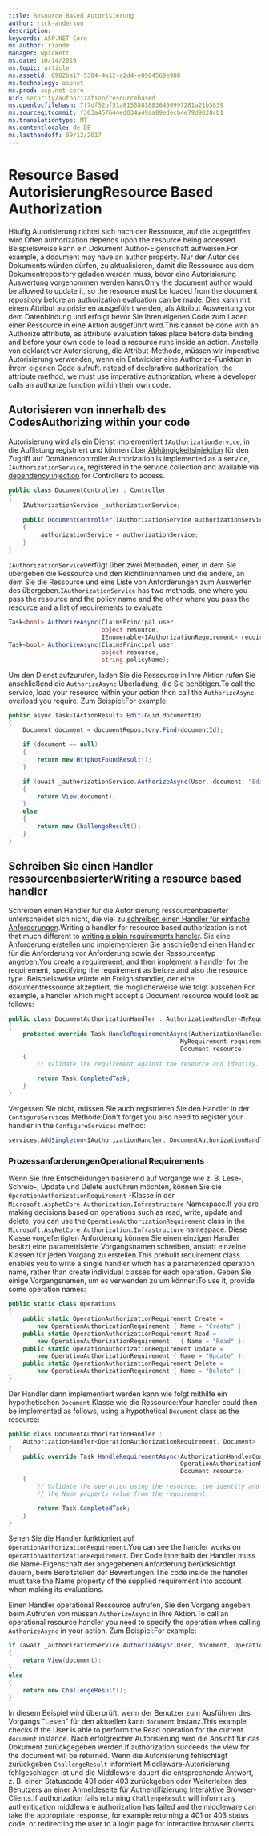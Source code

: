 ```yaml
---
title: Resource Based Autorisierung
author: rick-anderson
description: 
keywords: ASP.NET Core
ms.author: riande
manager: wpickett
ms.date: 10/14/2016
ms.topic: article
ms.assetid: 0902ba17-5304-4a12-a2d4-e0904569e988
ms.technology: aspnet
ms.prod: asp.net-core
uid: security/authorization/resourcebased
ms.openlocfilehash: 7f7df52bf51a81558818836450997281a21b5839
ms.sourcegitcommit: f303a457644ed034a49aa89edecb4e79d9028cb1
ms.translationtype: MT
ms.contentlocale: de-DE
ms.lasthandoff: 09/12/2017
---
```

# <a name="resource-based-authorization"></a><span data-ttu-id="4a521-103">Resource Based Autorisierung</span><span class="sxs-lookup"><span data-stu-id="4a521-103">Resource Based Authorization</span></span>

<a name=security-authorization-resource-based></a>

<span data-ttu-id="4a521-104">Häufig Autorisierung richtet sich nach der Ressource, auf die zugegriffen wird.</span><span class="sxs-lookup"><span data-stu-id="4a521-104">Often authorization depends upon the resource being accessed.</span></span> <span data-ttu-id="4a521-105">Beispielsweise kann ein Dokument Author-Eigenschaft aufweisen.</span><span class="sxs-lookup"><span data-stu-id="4a521-105">For example, a document may have an author property.</span></span> <span data-ttu-id="4a521-106">Nur der Autor des Dokuments würden dürfen, zu aktualisieren, damit die Ressource aus dem Dokumentrepository geladen werden muss, bevor eine Autorisierung Auswertung vorgenommen werden kann.</span><span class="sxs-lookup"><span data-stu-id="4a521-106">Only the document author would be allowed to update it, so the resource must be loaded from the document repository before an authorization evaluation can be made.</span></span> <span data-ttu-id="4a521-107">Dies kann mit einem Attribut autorisieren ausgeführt werden, als Attribut Auswertung vor dem Datenbindung und erfolgt bevor Sie Ihren eigenen Code zum Laden einer Ressource in eine Aktion ausgeführt wird.</span><span class="sxs-lookup"><span data-stu-id="4a521-107">This cannot be done with an Authorize attribute, as attribute evaluation takes place before data binding and before your own code to load a resource runs inside an action.</span></span> <span data-ttu-id="4a521-108">Anstelle von deklarativer Autorisierung, die Attribut-Methode, müssen wir imperative Autorisierung verwenden, wenn ein Entwickler eine Authorize-Funktion in ihrem eigenen Code aufruft.</span><span class="sxs-lookup"><span data-stu-id="4a521-108">Instead of declarative authorization, the attribute method, we must use imperative authorization, where a developer calls an authorize function within their own code.</span></span>

## <a name="authorizing-within-your-code"></a><span data-ttu-id="4a521-109">Autorisieren von innerhalb des Codes</span><span class="sxs-lookup"><span data-stu-id="4a521-109">Authorizing within your code</span></span>

<span data-ttu-id="4a521-110">Autorisierung wird als ein Dienst implementiert `IAuthorizationService`, in die Auflistung registriert und können über [Abhängigkeitsinjektion](../../fundamentals/dependency-injection.md#fundamentals-dependency-injection) für den Zugriff auf Domänencontroller.</span><span class="sxs-lookup"><span data-stu-id="4a521-110">Authorization is implemented as a service, `IAuthorizationService`, registered in the service collection and available via [dependency injection](../../fundamentals/dependency-injection.md#fundamentals-dependency-injection) for Controllers to access.</span></span>

```csharp
public class DocumentController : Controller
{
    IAuthorizationService _authorizationService;

    public DocumentController(IAuthorizationService authorizationService)
    {
        _authorizationService = authorizationService;
    }
}
```

<span data-ttu-id="4a521-111">`IAuthorizationService`verfügt über zwei Methoden, einer, in dem Sie übergeben die Ressource und den Richtliniennamen und die andere, an dem Sie die Ressource und eine Liste von Anforderungen zum Auswerten des übergeben.</span><span class="sxs-lookup"><span data-stu-id="4a521-111">`IAuthorizationService` has two methods, one where you pass the resource and the policy name and the other where you pass the resource and a list of requirements to evaluate.</span></span>

```csharp
Task<bool> AuthorizeAsync(ClaimsPrincipal user,
                          object resource,
                          IEnumerable<IAuthorizationRequirement> requirements);
Task<bool> AuthorizeAsync(ClaimsPrincipal user,
                          object resource,
                          string policyName);
```

<a name=security-authorization-resource-based-imperative></a>

<span data-ttu-id="4a521-112">Um den Dienst aufzurufen, laden Sie die Ressource in Ihre Aktion rufen Sie anschließend die `AuthorizeAsync` Überladung, die Sie benötigen.</span><span class="sxs-lookup"><span data-stu-id="4a521-112">To call the service, load your resource within your action then call the `AuthorizeAsync` overload you require.</span></span> <span data-ttu-id="4a521-113">Zum Beispiel:</span><span class="sxs-lookup"><span data-stu-id="4a521-113">For example:</span></span>

```csharp
public async Task<IActionResult> Edit(Guid documentId)
{
    Document document = documentRepository.Find(documentId);

    if (document == null)
    {
        return new HttpNotFoundResult();
    }

    if (await _authorizationService.AuthorizeAsync(User, document, "EditPolicy"))
    {
        return View(document);
    }
    else
    {
        return new ChallengeResult();
    }
}
```

## <a name="writing-a-resource-based-handler"></a><span data-ttu-id="4a521-114">Schreiben Sie einen Handler ressourcenbasierter</span><span class="sxs-lookup"><span data-stu-id="4a521-114">Writing a resource based handler</span></span>

<span data-ttu-id="4a521-115">Schreiben einen Handler für die Autorisierung ressourcenbasierter unterscheidet sich nicht, die viel zu [schreiben einen Handler für einfache Anforderungen](policies.md#security-authorization-policies-based-authorization-handler).</span><span class="sxs-lookup"><span data-stu-id="4a521-115">Writing a handler for resource based authorization is not that much different to [writing a plain requirements handler](policies.md#security-authorization-policies-based-authorization-handler).</span></span> <span data-ttu-id="4a521-116">Sie eine Anforderung erstellen und implementieren Sie anschließend einen Handler für die Anforderung vor Anforderung sowie der Ressourcentyp angeben.</span><span class="sxs-lookup"><span data-stu-id="4a521-116">You create a requirement, and then implement a handler for the requirement, specifying the requirement as before and also the resource type.</span></span> <span data-ttu-id="4a521-117">Beispielsweise würde ein Ereignishandler, der eine dokumentressource akzeptiert, die möglicherweise wie folgt aussehen:</span><span class="sxs-lookup"><span data-stu-id="4a521-117">For example, a handler which might accept a Document resource would look as follows:</span></span>

```csharp
public class DocumentAuthorizationHandler : AuthorizationHandler<MyRequirement, Document>
{
    protected override Task HandleRequirementAsync(AuthorizationHandlerContext context,
                                                MyRequirement requirement,
                                                Document resource)
    {
        // Validate the requirement against the resource and identity.

        return Task.CompletedTask;
    }
}
```

<span data-ttu-id="4a521-118">Vergessen Sie nicht, müssen Sie auch registrieren Sie den Handler in der `ConfigureServices` Methode:</span><span class="sxs-lookup"><span data-stu-id="4a521-118">Don't forget you also need to register your handler in the `ConfigureServices` method:</span></span>

```csharp
services.AddSingleton<IAuthorizationHandler, DocumentAuthorizationHandler>();
```

### <a name="operational-requirements"></a><span data-ttu-id="4a521-119">Prozessanforderungen</span><span class="sxs-lookup"><span data-stu-id="4a521-119">Operational Requirements</span></span>

<span data-ttu-id="4a521-120">Wenn Sie Ihre Entscheidungen basierend auf Vorgänge wie z. B. Lese-, Schreib-, Update und Delete ausführen möchten, können Sie die `OperationAuthorizationRequirement` -Klasse in der `Microsoft.AspNetCore.Authorization.Infrastructure` Namespace.</span><span class="sxs-lookup"><span data-stu-id="4a521-120">If you are making decisions based on operations such as read, write, update and delete, you can use the `OperationAuthorizationRequirement` class in the `Microsoft.AspNetCore.Authorization.Infrastructure` namespace.</span></span> <span data-ttu-id="4a521-121">Diese Klasse vorgefertigten Anforderung können Sie einen einzigen Handler besitzt eine parametrisierte Vorgangsnamen schreiben, anstatt einzelne Klassen für jeden Vorgang zu erstellen.</span><span class="sxs-lookup"><span data-stu-id="4a521-121">This prebuilt requirement class enables you to write a single handler which has a parameterized operation name, rather than create individual classes for each operation.</span></span> <span data-ttu-id="4a521-122">Geben Sie einige Vorgangsnamen, um es verwenden zu um können:</span><span class="sxs-lookup"><span data-stu-id="4a521-122">To use it, provide some operation names:</span></span>

```csharp
public static class Operations
{
    public static OperationAuthorizationRequirement Create =
        new OperationAuthorizationRequirement { Name = "Create" };
    public static OperationAuthorizationRequirement Read =
        new OperationAuthorizationRequirement   { Name = "Read" };
    public static OperationAuthorizationRequirement Update =
        new OperationAuthorizationRequirement { Name = "Update" };
    public static OperationAuthorizationRequirement Delete =
        new OperationAuthorizationRequirement { Name = "Delete" };
}
```

<span data-ttu-id="4a521-123">Der Handler dann implementiert werden kann wie folgt mithilfe ein hypothetischen `Document` Klasse wie die Ressource:</span><span class="sxs-lookup"><span data-stu-id="4a521-123">Your handler could then be implemented as follows, using a hypothetical `Document` class as the resource:</span></span>

```csharp
public class DocumentAuthorizationHandler :
    AuthorizationHandler<OperationAuthorizationRequirement, Document>
{
    public override Task HandleRequirementAsync(AuthorizationHandlerContext context,
                                                OperationAuthorizationRequirement requirement,
                                                Document resource)
    {
        // Validate the operation using the resource, the identity and
        // the Name property value from the requirement.

        return Task.CompletedTask;
    }
}
```

<span data-ttu-id="4a521-124">Sehen Sie die Handler funktioniert auf `OperationAuthorizationRequirement`.</span><span class="sxs-lookup"><span data-stu-id="4a521-124">You can see the handler works on `OperationAuthorizationRequirement`.</span></span> <span data-ttu-id="4a521-125">Der Code innerhalb der Handler muss die Name-Eigenschaft der angegebenen Anforderung berücksichtigt dauern, beim Bereitstellen der Bewertungen.</span><span class="sxs-lookup"><span data-stu-id="4a521-125">The code inside the handler must take the Name property of the supplied requirement into account when making its evaluations.</span></span>

<span data-ttu-id="4a521-126">Einen Handler operational Ressource aufrufen, Sie den Vorgang angeben, beim Aufrufen von müssen `AuthorizeAsync` in Ihre Aktion.</span><span class="sxs-lookup"><span data-stu-id="4a521-126">To call an operational resource handler you need to specify the operation when calling `AuthorizeAsync` in your action.</span></span> <span data-ttu-id="4a521-127">Zum Beispiel:</span><span class="sxs-lookup"><span data-stu-id="4a521-127">For example:</span></span>

```csharp
if (await _authorizationService.AuthorizeAsync(User, document, Operations.Read))
{
    return View(document);
}
else
{
    return new ChallengeResult();
}
```

<span data-ttu-id="4a521-128">In diesem Beispiel wird überprüft, wenn der Benutzer zum Ausführen des Vorgangs "Lesen" für den aktuellen kann `document` Instanz.</span><span class="sxs-lookup"><span data-stu-id="4a521-128">This example checks if the User is able to perform the Read operation for the current `document` instance.</span></span> <span data-ttu-id="4a521-129">Nach erfolgreicher Autorisierung wird die Ansicht für das Dokument zurückgegeben werden.</span><span class="sxs-lookup"><span data-stu-id="4a521-129">If authorization succeeds the view for the document will be returned.</span></span> <span data-ttu-id="4a521-130">Wenn die Autorisierung fehlschlägt zurückgeben `ChallengeResult` informiert Middleware-Autorisierung fehlgeschlagen ist und die Middleware dauert die entsprechende Antwort, z. B. einen Statuscode 401 oder 403 zurückgeben oder Weiterleiten des Benutzers an einer Anmeldeseite für Authentifizierung Interaktive Browser-Clients.</span><span class="sxs-lookup"><span data-stu-id="4a521-130">If authorization fails returning `ChallengeResult` will inform any authentication middleware authorization has failed and the middleware can take the appropriate response, for example returning a 401 or 403 status code, or redirecting the user to a login page for interactive browser clients.</span></span>
